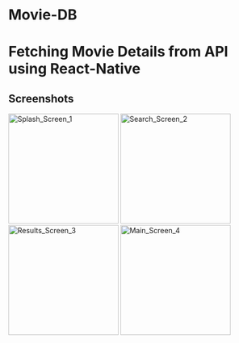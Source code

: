 # Movie-DB
# Fetching Movie Details from API using React-Native

## Screenshots

<img
		width="218"
		alt="Splash_Screen_1"
		src="https://user-images.githubusercontent.com/57555870/83033134-59a67680-a054-11ea-8a75-50a5f1635b3e.png">
<img
		width="218"
		alt="Search_Screen_2"
		src="https://user-images.githubusercontent.com/57555870/83033185-6b881980-a054-11ea-9933-99d50244a46b.png">
<img
		width="218"
		alt="Results_Screen_3"
		src="https://user-images.githubusercontent.com/57555870/83033198-6e830a00-a054-11ea-9a0c-b3221d4ff7a6.png">
<img
		width="218"
		alt="Main_Screen_4"
		src="https://user-images.githubusercontent.com/57555870/83033211-70e56400-a054-11ea-983d-dd3de2aabee6.png">
